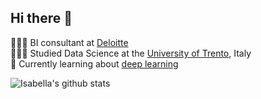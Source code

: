 ## Hi there 👋

👩🏻‍💻 BI consultant at [Deloitte]([url](https://www.deloitte.com/it/it/about/story/facts-and-figures/about-deloitte-italy.html))<br>
👩🏻‍🎓 Studied Data Science at the [University of Trento]([url](https://corsi.unitn.it/en/data-science)), Italy<br>
💭 Currently learning about [deep learning]([url](https://www.coursera.org/programs/novartis-friends-family-z5org/specializations/deep-learning?authProvider=novartisglobal))<br>

![Isabella's github stats](https://github-readme-stats.vercel.app/api?username=isadirio&show_icons=true&theme=github_dark&hide_rank=false)
<!--
**isadirio/isadirio** is a ✨ _special_ ✨ repository because its `README.md` (this file) appears on your GitHub profile.

Here are some ideas to get you started:

- 🔭 I’m currently working on ...
- 🌱 I’m currently learning ...
- 👯 I’m looking to collaborate on ...
- 🤔 I’m looking for help with ...
- 💬 Ask me about ...
- 📫 How to reach me: ...
- 😄 Pronouns: ...
- ⚡ Fun fact: ...
-->
